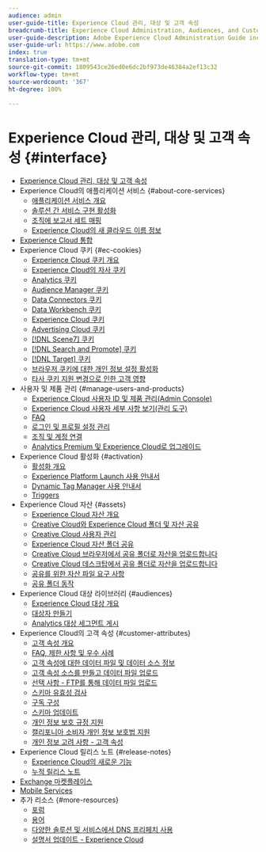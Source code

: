 ```yaml
---
audience: admin
user-guide-title: Experience Cloud 관리, 대상 및 고객 속성
breadcrumb-title: Experience Cloud Administration, Audiences, and Customer Attributes
user-guide-description: Adobe Experience Cloud Administration Guide includes help on Experience Cloud user and product administration, the Audience Library, Customer Attributes, and Experience Cloud assets.
user-guide-url: https://www.adobe.com
index: true
translation-type: tm+mt
source-git-commit: 1809543ce26ed0e6dc2bf973de46384a2ef13c32
workflow-type: tm+mt
source-wordcount: '367'
ht-degree: 100%

---
```



# Experience Cloud 관리, 대상 및 고객 속성 {#interface}

+ [Experience Cloud 관리, 대상 및 고객 속성](experience-cloud.md)
+ Experience Cloud의 애플리케이션 서비스 {#about-core-services}
   + [애플리케이션 서비스 개요](core-services-landing.md)
   + [솔루션 간 서비스 구현 활성화](core-services/core-services.md)
   + [조직에 보고서 세트 매핑](core-services/report-suite-mapping.md)
   + [Experience Cloud의 새 클라우드 이름 정보](solutions-core-services.md)
+ [Experience Cloud 통합](marketing-cloud-integrations.md)
+ Experience Cloud 쿠키 {#ec-cookies}
   + [Experience Cloud 쿠키 개요](cookies/cookies-privacy.md)
   + [Experience Cloud의 자사 쿠키](cookies/cookies-first-party.md)
   + [Analytics 쿠키](cookies/cookies-analytics.md)
   + [Audience Manager 쿠키](cookies/cookies-am.md)
   + [Data Connectors 쿠키](cookies/cookies-dc.md)
   + [Data Workbench 쿠키](cookies/cookies-insight.md)
   + [Experience Cloud 쿠키](cookies/cookies-mc.md)
   + [Advertising Cloud 쿠키](cookies/cookies-advertising-cloud.md)
   + [[!DNL Scene7] 쿠키](cookies/cookies-s7.md)
   + [[!DNL Search and Promote] 쿠키](cookies/cookies-snp.md)
   + [[!DNL Target] 쿠키](cookies/cookies-target.md)
   + [브라우저 쿠키에 대한 개인 정보 설정 활성화](cookies/browser-cookie-settings.md)
   + [타사 쿠키 지원 변경으로 인한 고객 영향](cookies/cookies-thirdparty.md)
+ 사용자 및 제품 관리 {#manage-users-and-products}
   + [Experience Cloud 사용자 ID 및 제품 관리(Admin Console)](admin-getting-started/admin-getting-started.md)
   + [Experience Cloud 사용자 세부 사항 보기(관리 도구)](admin-getting-started/admin-tool-experience-cloud.md)
   + [FAQ](admin-getting-started/faq.md)
   + [로그인 및 프로필 설정 관리](admin-getting-started/getting-started-experience-cloud.md)
   + [조직 및 계정 연결](admin-getting-started/organizations.md)
   + [Analytics Premium 및 Experience Cloud로 업그레이드](admin-getting-started/upgrade-to-analytics-premium.md)
+ Experience Cloud 활성화 {#activation}
   + [활성화 개요](activation/activation.md)
   + [Experience Platform Launch 사용 안내서](https://docs.adobe.com/content/help/ko-KR/launch/using/overview.html)
   + [Dynamic Tag Manager 사용 안내서](https://docs.adobe.com/content/help/ko-KR/dtm/using/dtm-home.html)
   + [Triggers](activation/triggers.md)
+ Experience Cloud 자산 {#assets}
   + [Experience Cloud 자산 개요](experience-cloud-assets/experience-cloud-assets.md)
   + [Creative Cloud와 Experience Cloud 폴더 및 자산 공유](experience-cloud-assets/creative-cloud.md)
   + [Creative Cloud 사용자 관리](experience-cloud-assets/t-admin-add-cc-user.md)
   + [Experience Cloud 자산 폴더 공유](experience-cloud-assets/t-share-creative-cloud.md)
   + [Creative Cloud 브라우저에서 공유 폴더로 자산을 업로드합니다](experience-cloud-assets/t-upload-asset-cc.md)
   + [Creative Cloud 데스크탑에서 공유 폴더로 자산을 업로드합니다](experience-cloud-assets/t-cc-asset-upload-thor.md)
   + [공유를 위한 자산 파일 요구 사항](experience-cloud-assets/assets-file-reqs.md)
   + [공유 폴더 동작](experience-cloud-assets/asset-behavior.md)
+ Experience Cloud 대상 라이브러리 {#audiences}
   + [Experience Cloud 대상 개요](audience-library/audience-library.md)
   + [대상자 만들기](audience-library/t-audience-create.md)
   + [Analytics 대상 세그먼트 게시](audience-library/t-publish-audience-segment.md)
+ Experience Cloud의 고객 속성 {#customer-attributes}
   + [고객 속성 개요](attributes/attributes.md)
   + [FAQ, 제한 사항 및 우수 사례](attributes/faq-crs.md)
   + [고객 속성에 대한 데이터 파일 및 데이터 소스 정보](attributes/crs-data-file.md)
   + [고객 속성 소스를 만들고 데이터 파일 업로드](attributes/t-crs-usecase.md)
   + [선택 사항 - FTP를 통해 데이터 파일 업로드](attributes/t-upload-attributes-ftp.md)
   + [스키마 유효성 검사](attributes/validate-schema.md)
   + [구독 구성](attributes/subscription.md)
   + [스키마 업데이트](attributes/t-update-schema.md)
   + [개인 정보 보호 규정 지원](attributes/gdpr.md)
   + [캘리포니아 소비자 개인 정보 보호법 지원](attributes/ccpa.md)
   + [개인 정보 고려 사항 - 고객 속성](attributes/privacy-mac.md)
+ Experience Cloud 릴리스 노트 {#release-notes}
   + [Experience Cloud의 새로운 기능](https://docs.adobe.com/content/help/ko-KR/release-notes/experience-cloud/current.html)
   + [누적 릴리스 노트](marketing-cloud-interface/release-notes.md)
+ [Exchange 마켓플레이스](exchange.md)
+ [Mobile Services](https://docs.adobe.com/content/help/ko-KR/mobile-services/using/home.html)
+ 추가 리소스 {#more-resources}
   + [포럼](https://forums.adobe.com/community/experience-cloud)
   + [용어](terms.md)
   + [다양한 솔루션 및 서비스에서 DNS 프리페치 사용](dns-prefetch.md)
   + [설명서 업데이트 - Experience Cloud](doc-updates.md)
